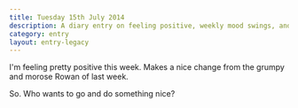 ```yaml
---
title: Tuesday 15th July 2014
description: A diary entry on feeling positive, weekly mood swings, and beating up past Rowan
category: entry
layout: entry-legacy
---
```


I'm feeling pretty positive this week. Makes a nice change from the grumpy and morose Rowan of last week.

So. Who wants to go and do something nice?
